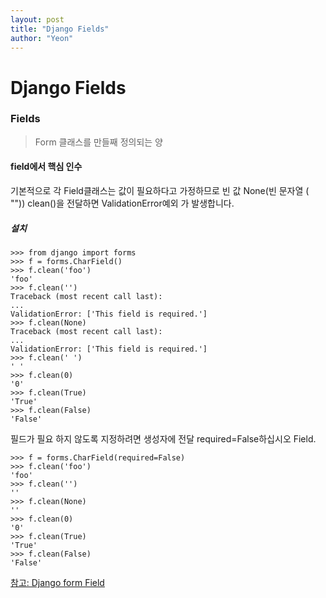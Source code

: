 ```yaml
---
layout: post
title: "Django Fields"
author: "Yeon"
---
```


# Django Fields

### Fields
> Form 클래스를 만들째 정의되는 양
#### field에서 핵심 인수
기본적으로 각 Field클래스는 값이 필요하다고 가정하므로 빈 값 None(빈 문자열 ( "")) clean()을 전달하면 ValidationError예외 가 발생합니다.

##### 설치
~~~
>>> from django import forms
>>> f = forms.CharField()
>>> f.clean('foo')
'foo'
>>> f.clean('')
Traceback (most recent call last):
...
ValidationError: ['This field is required.']
>>> f.clean(None)
Traceback (most recent call last):
...
ValidationError: ['This field is required.']
>>> f.clean(' ')
' '
>>> f.clean(0)
'0'
>>> f.clean(True)
'True'
>>> f.clean(False)
'False'
~~~

필드가 필요 하지 않도록 지정하려면 생성자에 전달 required=False하십시오 Field.
~~~
>>> f = forms.CharField(required=False)
>>> f.clean('foo')
'foo'
>>> f.clean('')
''
>>> f.clean(None)
''
>>> f.clean(0)
'0'
>>> f.clean(True)
'True'
>>> f.clean(False)
'False'
~~~


[참고: Django form Field](https://docs.djangoproject.com/en/2.0/ref/forms/fields/)